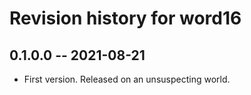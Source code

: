 # Revision history for word16

## 0.1.0.0 -- 2021-08-21

* First version. Released on an unsuspecting world.
